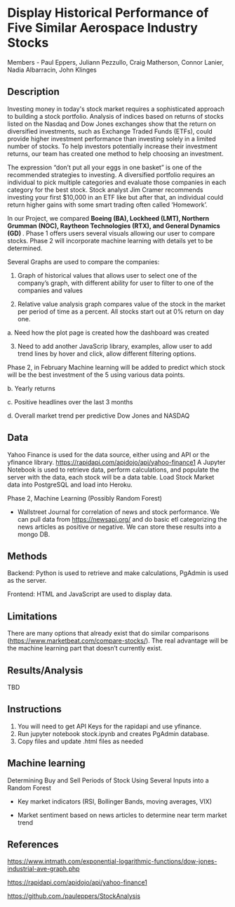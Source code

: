 # Display Historical Performance of Five Similar Aerospace Industry Stocks

Members - Paul Eppers, Juliann Pezzullo, Craig Matherson, Connor Lanier, Nadia Albarracin, John Klinges

## Description
Investing money in today's stock market requires a sophisticated approach to building a stock portfolio. Analysis of indices based on returns of stocks listed on the Nasdaq and Dow Jones exchanges show that the return on diversified investments, such as Exchange Traded Funds (ETFs), could provide higher investment performance than investing solely in a limited number of stocks. To help investors potentially increase their investment returns, our team has created one method to help choosing an investment. 

The expression “don’t put all your eggs in one basket” is one of the recommended strategies to investing. A diversified portfolio requires an individual to pick multiple categories and evaluate those companies in each category for the best stock. Stock analyst Jim Cramer recommends investing your first $10,000 in an ETF like but after that, an individual could return higher gains with some smart trading often called ‘Homework’.

In our Project, we compared <strong> Boeing (BA), Lockheed (LMT), Northern Grumman (NOC), Raytheon Technologies (RTX), and General Dynamics (GD) </strong>. Phase 1 offers users several visuals allowing our user to compare stocks. Phase 2 will incorporate machine learning with details yet to be determined. 

Several Graphs are used to compare the companies:
1. Graph of historical values that allows user to select one of the company’s graph, with different ability for user to filter to one of the companies and values

2. Relative value analysis graph compares value of the stock in the market per period of time as a percent. All stocks start out at 0% return on day one.

a. Need how the plot page is created how the dashboard was created


3. Need to add another JavaScrip library, examples, allow user to add trend lines by hover and click, allow different filtering options.  

Phase 2, in February Machine learning will be added to predict which stock will be the best investment of the 5 using various data points. 

b. Yearly returns

c. Positive headlines over the last 3 months

d. Overall market trend per predictive Dow Jones and NASDAQ

## Data
Yahoo Finance is used for the data source, either using and API or the yfinance library. 
	https://rapidapi.com/apidojo/api/yahoo-finance1
A Jupyter Notebook is used to retrieve data, perform calculations, and populate the server with the data, each stock will be a data table. Load Stock Market data into PostgreSQL and load into Heroku. 

Phase 2, Machine Learning (Possibly Random Forest)
* Wallstreet Journal for correlation of news and stock performance. We can pull data from https://newsapi.org/ and do basic etl categorizing the news articles as positive or negative. We can store these results into a mongo DB.  

## Methods     
Backend: Python is used to retrieve and make calculations, PgAdmin is used as the server.

Frontend: HTML and JavaScript are used to display data.

## Limitations
There are many options that already exist that do similar comparisons (https://www.marketbeat.com/compare-stocks/). The real advantage will be the machine learning part that doesn’t currently exist.

## Results/Analysis
TBD


## Instructions
1. You will need to get API Keys for the rapidapi and use yfinance.
2. Run jupyter notebook stock.ipynb and creates PgAdmin database.
3. Copy files and update .html files as needed

## Machine learning
Determining Buy and Sell Periods of Stock Using Several Inputs into a Random Forest

* Key market indicators (RSI, Bollinger Bands, moving averages, VIX)

* Market sentiment based on news articles to determine near term market trend


## References
https://www.intmath.com/exponential-logarithmic-functions/dow-jones-industrial-ave-graph.php

https://rapidapi.com/apidojo/api/yahoo-finance1

https://github.com./pauleppers/StockAnalysis


